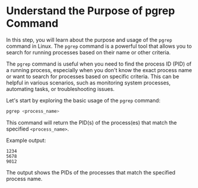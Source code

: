 # Understand the Purpose of pgrep Command

In this step, you will learn about the purpose and usage of the `pgrep` command in Linux. The `pgrep` command is a powerful tool that allows you to search for running processes based on their name or other criteria.

The `pgrep` command is useful when you need to find the process ID (PID) of a running process, especially when you don't know the exact process name or want to search for processes based on specific criteria. This can be helpful in various scenarios, such as monitoring system processes, automating tasks, or troubleshooting issues.

Let's start by exploring the basic usage of the `pgrep` command:

```bash
pgrep <process_name>
```

This command will return the PID(s) of the process(es) that match the specified `<process_name>`.

Example output:

```
1234
5678
9012
```

The output shows the PIDs of the processes that match the specified process name.
